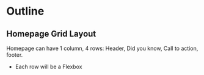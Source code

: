 # Outline

## Homepage Grid Layout

Homepage can have 1 column, 4 rows: Header, Did you know, Call to action, footer.
* Each row will be a Flexbox